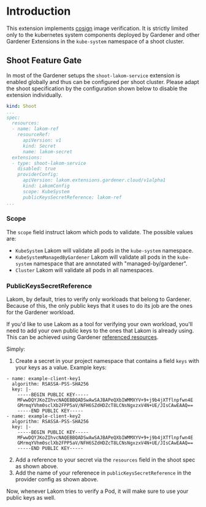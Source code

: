 # Introduction

This extension implements [cosign](https://github.com/sigstore/cosign) image verification. It is strictly limited only to the kubernetes system components deployed by Gardener and other Gardener Extensions in the `kube-system` namespace of a shoot cluster.

## Shoot Feature Gate

In most of the Gardener setups the `shoot-lakom-service` extension is enabled globally and thus can be configured per shoot cluster. Please adapt the shoot specification by the configuration shown below to disable the extension individually.

```yaml
kind: Shoot
...
spec:
  resources:
  - name: lakom-ref
    resourceRef:
      apiVersion: v1
      kind: Secret
      name: lakom-secret
  extensions:
  - type: shoot-lakom-service
    disabled: true
    providerConfig:
      apiVersion: lakom.extensions.gardener.cloud/v1alpha1
      kind: LakomConfig
      scope: KubeSystem
      publicKeysSecretReference: lakom-ref
...
```

### Scope

The `scope` field instruct lakom which pods to validate. The possible values are:

- `KubeSystem`
Lakom will validate all pods in the `kube-system` namespace.
- `KubeSystemManagedByGardener`
Lakom will validate all pods in the `kube-system` namespace that are annotated with "managed-by/gardener". 
- `Cluster`
Lakom will validate all pods in all namespaces.

### PublicKeysSecretReference

Lakom, by default, tries to verify only workloads that belong to Gardener. Because of this, the only public keys that it uses to do its job are the ones for the Gardener workload.

If you'd like to use Lakom as a tool for verifying your own workload, you'll need to add your own public keys to the ones that Lakom is already using. This can be achieved using Gardener [referenced resources](https://github.com/gardener/gardener/blob/master/docs/extensions/referenced-resources.md).

Simply:
1. Create a secret in your project namespace that contains a field `keys` with your keys as a value. Example keys:
```
- name: example-client-key1
  algorithm: RSASSA-PSS-SHA256
  key: |-
    -----BEGIN PUBLIC KEY-----
    MFwwDQYJKoZIhvcNAQEBBQADSwAwSAJBAPeQXbIWMMXYV+9+j9b4jXTflnpfwn4E
    GMrmqYVhm0sclXb2FPP5aV/NFH6SZdHDZcT8LCNsNgxzxV4N+UE/JIsCAwEAAQ==
    -----END PUBLIC KEY-----
- name: example-client-key2
  algorithm: RSASSA-PSS-SHA256
  key: |-
    -----BEGIN PUBLIC KEY-----
    MFwwDQYJKoZIhvcNAQEBBQADSwAwSAJBAPeQXbIWMMXYV+9+j9b4jXTflnpfwn4E
    GMrmqYVhm0sclXb2FPP5aV/NFH6SZdHDZcT8LCNsNgxzxV4N+UE/JIsCAwEAAQ==
    -----END PUBLIC KEY-----
```
2. Add a reference to your secret via the `resources` field in the shoot spec as shown above.
3. Add the name of your referenece in `publicKeysSecretReference` in the provider config as shown above.

Now, whenever Lakom tries to verify a Pod, it will make sure to use your public keys as well.
